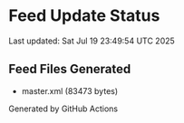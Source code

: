 # Feed Update Status
Last updated: Sat Jul 19 23:49:54 UTC 2025

## Feed Files Generated
- master.xml (83473 bytes)

Generated by GitHub Actions
